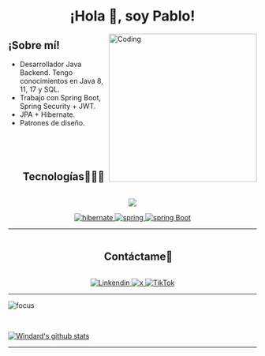 <h1 align="center">¡Hola 👋, soy Pablo!</h1>
<img align="right" alt="Coding" width="300" src="https://i.pinimg.com/originals/81/17/8b/81178b47a8598f0c81c4799f2cdd4057.gif">
<h2>¡Sobre mí!</h2>
 <ul>
   <li>Desarrollador Java Backend. Tengo conocimientos en Java 8, 11, 17 y SQL.</li>
   <li>Trabajo con Spring Boot, Spring Security + JWT.</li>
   <li>JPA + Hibernate.</li>
   <li>Patrones de diseño.</li>
 </ul> 




<p align="left"> <a href="https://twitter.com/" target="blank"><img src="https://img.shields.io/twitter/follow/?logo=twitter&style=for-the-badge" alt="" /></a> </p>


<!--h1 without bottom border-->
<br>
<div id="user-content-toc">
  <ul align="center">
    <summary><h2 style="display: inline-block">Tecnologías👨🏻‍💻</h2></summary>
  </ul>
</div>
<!--tech stack icons-->

<p align="center">
  <a href="https://skillicons.dev">
    <img src="https://skillicons.dev/icons?i=git,css,github,html,idea,java,js,mysql,postgresql,spring,eclipse,postman,vscode&perline=14" />
  </a>
   <p align="center">
     <a href="https://hibernate.org/" target="_blank"> 
    <img src="https://img.shields.io/badge/hibernate-59666C.svg?style=for-the-badge&logo=hibernate&logoColor=white" alt="hibernate " /> 
  </a>
    <a href="https://spring.io/" target="_blank"> 
      <img src="https://img.shields.io/badge/spring%20security-6DB33F.svg?style=for-the-badge&logo=spring&logoColor=white" alt="spring" /> 
  </a>
  <a href="https://spring.io/" target="_blank"> 
    <img src="https://img.shields.io/badge/spring%20boot-6DB33F.svg?style=for-the-badge&logo=springboot&logoColor=white" alt="spring Boot" /> 
 
  </p>
</p>
<p align="center">
  

</p>
 
----
<!-- Connect with me -->
<!--h2 without bottom border-->
<div id="user-content-toc">
  <ul align="center">
    <summary><h2 style="display: inline-block">Contáctame🤝</h2></summary>
  </ul>
</div>

<div style="margin-top:10px" align="center">

  <div>
    <a  href="www.linkedin.com/in/pablo-avila-olivar" target="_blank">
      <img src="https://img.shields.io/badge/Linked%20In-0A66C2.svg?style=for-the-badge&logo=linkedin&logoColor=white" alt="Linkendin"/>
    </a>
    <a href="https://twitter.com/DevJpao" target="_blank">
      <img src="https://img.shields.io/badge/Twitter-1DA1F2.svg?style=for-the-badge&logo=twitter&logoColor=white" alt="x"/>
    </a>
      <a href="https://www.tiktok.com/@jpavioli"target="_blank">
      <img src="https://img.shields.io/badge/TikTok-3E3333.svg?style=for-the-badge&logo=tiktok&logoColor=white" alt="TikTok"/>
    </a>
   
  </div>
</div>

----


![focus](https://img.shields.io/badge/backend-brightgreen)


<br />

[![Windard's github stats](https://github-readme-stats.vercel.app/api?username=JPabloAviOli&show_icons=true)](https://github.com/JPabloAviOLi)

----








